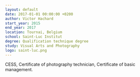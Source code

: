 ```yaml
---
layout: default
date: 2017-01-01 00:00:00 +0200
author: Victor Hachard
start_year: 2015
end_year: 2017
location: Tournai, Belgium
school: Saint-Luc Institut
degree: Qualification technique degree
study: Visual Arts and Photography
logo: saint-luc.png
---
```


CESS, Certificate of photography technician, Certificate of basic management.
